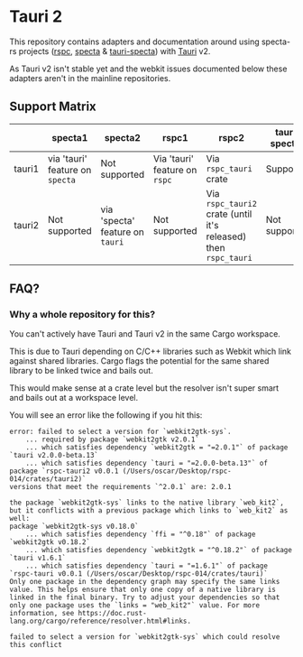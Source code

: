 # Tauri 2

This repository contains adapters and documentation around using specta-rs projects ([rspc](http://github.com/oscartbeaumont/rspc), [specta](https://github.com/oscartbeaumont/specta) & [tauri-specta](https://github.com/oscartbeaumont/tauri-specta)) with [Tauri](https://tauri.app) v2.

As Tauri v2 isn't stable yet and the webkit issues documented below these adapters aren't in the mainline repositories.

## Support Matrix

|        | specta1                         | specta2                          | rspc1                         | rspc2                                                             | tauri-specta1 | tauri-specta2 |
|--------|---------------------------------|----------------------------------|-------------------------------|-------------------------------------------------------------------|---------------|---------------|
| tauri1 | via 'tauri' feature on `specta` | Not supported                    | Via 'tauri' feature on `rspc` | Via  `rspc_tauri`  crate                                          | Supported     | tbd           |
| tauri2 | Not supported                   | via 'specta' feature on  `tauri` | Not supported                 | Via  `rspc_tauri2`  crate (until it's released) then `rspc_tauri` | Not supported | Supported     |

## FAQ?

### Why a whole repository for this?

You can't actively have Tauri and Tauri v2 in the same Cargo workspace.

This is due to Tauri depending on C/C++ libraries such as Webkit which link against shared libraries. Cargo flags the potential for the same shared library to be linked twice and bails out.

This would make sense at a crate level but the resolver isn't super smart and bails out at a workspace level.

You will see an error like the following if you hit this:
```
error: failed to select a version for `webkit2gtk-sys`.
    ... required by package `webkit2gtk v2.0.1`
    ... which satisfies dependency `webkit2gtk = "=2.0.1"` of package `tauri v2.0.0-beta.13`
    ... which satisfies dependency `tauri = "=2.0.0-beta.13"` of package `rspc-tauri2 v0.0.1 (/Users/oscar/Desktop/rspc-014/crates/tauri2)`
versions that meet the requirements `^2.0.1` are: 2.0.1

the package `webkit2gtk-sys` links to the native library `web_kit2`, but it conflicts with a previous package which links to `web_kit2` as well:
package `webkit2gtk-sys v0.18.0`
    ... which satisfies dependency `ffi = "^0.18"` of package `webkit2gtk v0.18.2`
    ... which satisfies dependency `webkit2gtk = "^0.18.2"` of package `tauri v1.6.1`
    ... which satisfies dependency `tauri = "=1.6.1"` of package `rspc-tauri v0.0.1 (/Users/oscar/Desktop/rspc-014/crates/tauri)`
Only one package in the dependency graph may specify the same links value. This helps ensure that only one copy of a native library is linked in the final binary. Try to adjust your dependencies so that only one package uses the `links = "web_kit2"` value. For more information, see https://doc.rust-lang.org/cargo/reference/resolver.html#links.

failed to select a version for `webkit2gtk-sys` which could resolve this conflict
```
